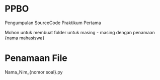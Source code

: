 # PPBO
Pengumpulan SourceCode Praktikum Pertama

Mohon untuk membuat folder untuk masing - masing dengan penamaan {nama mahasiswa}
# Penamaan File
Nama_Nim_{nomor soal}.py
